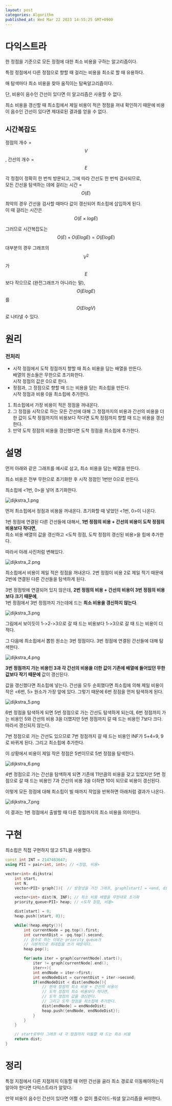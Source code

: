 ```yaml
---
layout: post
categories: Algorithm
published_at: Wed Mar 22 2023 14:55:25 GMT+0900
---
```


# 다익스트라

한 정점을 기준으로 모든 정점에 대한 최소 비용을 구하는 알고리즘이다.

특정 정점에서 다른 정점으로 향할 때 걸리는 비용을 최소로 할 때 유용하다.

매 탐색마다 최소 비용을 찾아 움직이는 탐욕알고리즘이다.

<span class="red">단, 비용이 음수인 간선이 있다면 이 알고리즘은 사용할 수 없다</span>.

최소 비용을 갱신할 때 최소힙에서 제일 비용이 적은 정점을 꺼내 확인하기 때문에 비용이 음수인 간선이 있다면 제대로된 결과를 얻을 수 없다.

## 시간복잡도

정점의 개수 = $$ V $$, 간선의 개수 = $$ E $$

각 정점이 정확히 한 번씩 방문되고, 그에 따라 간선도 한 번씩 검사되므로,<br/>
모든 간선을 탐색하는 데에 걸리는 시간 = $$ O(E) $$

최악의 경우 간선을 검사할 때마다 값이 갱신되어 최소힙에 삽입하게 된다.<br/>
이 때 걸리는 시간은 $$ O(E \times logE) $$

그러므로 시간복잡도는 $$ O(E) + O(ElogE) = O(ElogE) $$

대부분의 경우 그래프의 $$ V^2 $$가 $$ E $$보다 작으므로 (완전그래프가 아니라는 말),<br/>
$$ O(ElogE) $$를 $$ O(ElogV) $$로 나타낼 수 있다.

# 원리

### 전처리

- 시작 정점에서 도착 정점까지 향할 때 최소 비용을 담는 배열을 만든다. <br/>
배열의 원소들은 무한으로 초기화한다. <br/>
시작 정점의 값은 0으로 한다.
- 정점과, 그 정점으로 향할 때 드는 비용을 담는 최소힙을 만든다. <br/>
시작 정점과 비용 0을 최소힙에 추가한다. 

1. 최소힙에서 가장 비용이 적은 정점을 꺼내온다.
2. 그 정점을 시작으로 하는 모든 간선에 대해 <span class="orange">그 정점까지의 비용과 간선의 비용을 더한 값이 도착 정점까지의 비용보다 작다면</span> 도착 정점까지 향할 때 드는 비용을 갱신한다.
3. 만약 도착 정점의 비용을 갱신했다면 도착 정점을 최소힙에 추가한다.

# 설명

먼저 아래와 같은 그래프를 예시로 삼고, 최소 비용을 담는 배열을 만든다.

최소 비용은 전부 무한으로 초기화한 후 시작 정점인 1번만 0으로 만든다.

최소힙에 <1번, 0>을 넣어 초기화한다.

![dijkstra_1.png](/assets/images/algorithm/dijkstra_1.png)

먼저 최소힙에서 정점과 비용을 꺼내온다. 초기화할 때 넣었던 <1번, 0>이 나온다.

1번 정점에 연결된 다른 간선들에 대해서, **<span class="orange">1번 정점의 비용 + 간선의 비용</span>이 <span class="orange">도착 정점의 비용보다 작다면</span>**,<br/>
최소 비용 배열의 값을 갱신하고 <도착 정점, 도착 정점의 갱신된 비용>을 힙에 추가한다.

따라서 아래 사진처럼 변해있다.

![dijkstra_2.png](/assets/images/algorithm/dijkstra_2.png)

최소힙에서 비용이 제일 적은 정점을 꺼내온다. 2번 정점이 비용 2로 제일 적기 때문에 2번에 연결된 다른 간선들을 탐색하게 된다.

3번 정점밖에 연결되어 있지 않은데, **<span class="orange">2번 정점의 비용 + 간선의 비용</span>이 3번 정점의 비용보다 크기 때문에**,<br/>
1번 정점에서 3번 정점까지 가는데에 드는 **최소 비용을 갱신하지 않는다**. 

![dijkstra_3.png](/assets/images/algorithm/dijkstra_3.png)

그림에서 보이듯이 1->2->3으로 갈 때 드는 비용보다 1->3으로 갈 때 드는 비용이 더 적다.

그 다음에 최소힙에서 뽑힌 원소는 3번 정점이다. 3번 정점에 연결된 간선들에 대해 탐색한다.

![dijkstra_4.png](/assets/images/algorithm/dijkstra_4.png)

**3번 정점까지 가는 비용인 3과 각 간선의 비용을 더한 값이 기존에 배열에 들어있던 무한값보다 작기 때문에** 값이 갱신된다.

값을 갱신했다면 최소힙에 넣는다. 간선을 모두 순회했다면 최소힙에 의해 제일 비용이 작은 <6번, 5> 원소가 가장 앞에 있다. 그렇기 때문에 6번 정점을 먼저 탐색하게 된다.

![dijkstra_5.png](/assets/images/algorithm/dijkstra_5.png)

6번 정점을 탐색하게 되면 5번 정점으로 가는 간선도 탐색하게 되는데, 6번 정점까지 가는 비용인 5와 간선의 비용 3을 더했지만 5번 정점까지 갈 때 드는 비용인 7보다 크다. 따라서 갱신되지 않는다.

7번 정점으로 가는 간선도 있으므로 7번 정점까지 갈 때 드는 비용인 INF가 5+4=9, 9로 바뀌게 된다. 그리고 최소힙에 추가한다.

이 상황에서 비용이 제일 작은 정점은 5번이므로 5번 정점을 탐색한다.

![dijkstra_6.png](/assets/images/algorithm/dijkstra_6.png)

4번 정점으로 가는 간선을 탐색하게 되면 기존에 11만큼의 비용을 갖고 있었지만 <span class="orange">5번 정점으로 갈 때 드는 비용인 7과 간선의 비용 3을 더하면 10이 되므로 비용이 갱신된다</span>.

이렇게 모든 정점에 대해 최소힙이 빌 때까지 작업을 반복하면 아래처럼 결과가 나온다.

![dijkstra_7.png](/assets/images/algorithm/dijkstra_7.png)

이 결과는 1번 정점에서 출발할 때 다른 정점까지의 최소 비용을 의미한다.

# 구현

최소힙은 직접 구현하지 않고 STL을 사용했다.

```cpp
const int INT = 2147483647;
using PII = pair<int, int>; // <정점, 비용>

vector<int> dijkstra(
    int start, 
    int N, 
    vector<PII> graph[]){  // 방향성을 가진 그래프, graph[start] = <end, dist>

    vector<int> dist(N, INF); // 최소 비용 배열을 무한대로 초기화
    priority_queue<PII> heap; // <도착 정점, 비용>

    dist[start] = 0;
    heap.push({start, 0});

    while(!heap.empty()){
        int currentNode = pq.top().first;
        int currentDist = -pq.top().second;
        // 음수로 하는 이유는 priority_queue가 
        // 기본적으로 최대힙을 쓰기 때문이다.
        heap.pop();

        for(auto iter = graph[currentNode].start(); 
            iter != graph[currentNode].end();
            iter++){
            int endNode = iter->first;
            int endNodeDist = currentDist + iter->second;
            if(endNodeDist < dist[endNode]){
                // 현재 정점의 최소 비용 + 간선의 비용이
                // 도착 정점의 최소 비용보다 작다면,
                // 도착 정점의 값을 갱신한다.
                // 그리고 도착 정점을 최소힙에 추가한다.
                dist[endNode] = endNodeDist;
                heap.push({endNode, endNodeDist});
            }
        }
    }

    // start로부터 그래프 내 각 정점까지 이동할 때 드는 최소 비용
    return dist;
}
```

# 정리

특정 지점에서 다른 지점까지 이동할 때 어떤 간선을 골라 최소 경로로 이동해야하는지 알아야 한다면 다익스트라가 알맞다.

만약 비용이 음수인 간선이 있다면 어쩔 수 없이 플로이드-워셜 알고리즘을 써야한다.